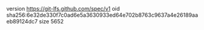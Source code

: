 version https://git-lfs.github.com/spec/v1
oid sha256:6e32de330f7c0ad6e5a3630933ed64e702b8763c9637a4e26189aaeb89124dc7
size 5652
